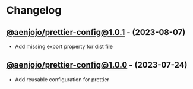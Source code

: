 #  Changelog

## [@aenjojo/prettier-config@1.0.1](https://github.com/aenjojo/reusable-utilities/tree/@aenjojo/prettier-config@1.0.1) - (2023-08-07)
- Add missing export property for dist file

## [@aenjojo/prettier-config@1.0.0](https://github.com/aenjojo/reusable-utilities/tree/@aenjojo/prettier-config@1.0.0) - (2023-07-24)
- Add reusable configuration for prettier